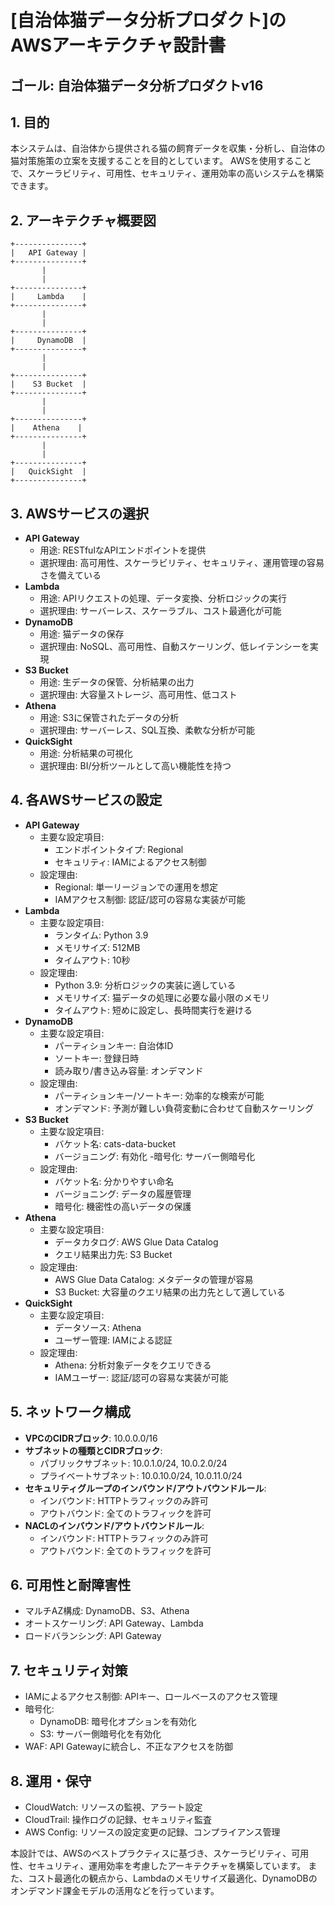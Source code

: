# [自治体猫データ分析プロダクト]のAWSアーキテクチャ設計書
## ゴール: 自治体猫データ分析プロダクトv16

## 1. 目的
本システムは、自治体から提供される猫の飼育データを収集・分析し、自治体の猫対策施策の立案を支援することを目的としています。
AWSを使用することで、スケーラビリティ、可用性、セキュリティ、運用効率の高いシステムを構築できます。

## 2. アーキテクチャ概要図
```
+---------------+
|   API Gateway |
+---------------+
       |
       |
+---------------+
|     Lambda    |
+---------------+
       |
       |
+---------------+
|     DynamoDB  |
+---------------+
       |
       |
+---------------+
|    S3 Bucket  |
+---------------+
       |
       |
+---------------+
|    Athena    |
+---------------+
       |
       |
+---------------+
|   QuickSight  |
+---------------+
```

## 3. AWSサービスの選択
- **API Gateway**
  - 用途: RESTfulなAPIエンドポイントを提供
  - 選択理由: 高可用性、スケーラビリティ、セキュリティ、運用管理の容易さを備えている
- **Lambda**
  - 用途: APIリクエストの処理、データ変換、分析ロジックの実行
  - 選択理由: サーバーレス、スケーラブル、コスト最適化が可能
- **DynamoDB**
  - 用途: 猫データの保存
  - 選択理由: NoSQL、高可用性、自動スケーリング、低レイテンシーを実現
- **S3 Bucket**
  - 用途: 生データの保管、分析結果の出力
  - 選択理由: 大容量ストレージ、高可用性、低コスト
- **Athena**
  - 用途: S3に保管されたデータの分析
  - 選択理由: サーバーレス、SQL互換、柔軟な分析が可能
- **QuickSight**
  - 用途: 分析結果の可視化
  - 選択理由: BI/分析ツールとして高い機能性を持つ

## 4. 各AWSサービスの設定
- **API Gateway**
  - 主要な設定項目:
    - エンドポイントタイプ: Regional
    - セキュリティ: IAMによるアクセス制御
  - 設定理由:
    - Regional: 単一リージョンでの運用を想定
    - IAMアクセス制御: 認証/認可の容易な実装が可能
- **Lambda**
  - 主要な設定項目:
    - ランタイム: Python 3.9
    - メモリサイズ: 512MB
    - タイムアウト: 10秒
  - 設定理由:
    - Python 3.9: 分析ロジックの実装に適している
    - メモリサイズ: 猫データの処理に必要な最小限のメモリ
    - タイムアウト: 短めに設定し、長時間実行を避ける
- **DynamoDB**
  - 主要な設定項目:
    - パーティションキー: 自治体ID
    - ソートキー: 登録日時
    - 読み取り/書き込み容量: オンデマンド
  - 設定理由:
    - パーティションキー/ソートキー: 効率的な検索が可能
    - オンデマンド: 予測が難しい負荷変動に合わせて自動スケーリング
- **S3 Bucket**
  - 主要な設定項目:
    - バケット名: cats-data-bucket
    - バージョニング: 有効化
    -暗号化: サーバー側暗号化
  - 設定理由:
    - バケット名: 分かりやすい命名
    - バージョニング: データの履歴管理
    - 暗号化: 機密性の高いデータの保護
- **Athena**
  - 主要な設定項目:
    - データカタログ: AWS Glue Data Catalog
    - クエリ結果出力先: S3 Bucket
  - 設定理由:
    - AWS Glue Data Catalog: メタデータの管理が容易
    - S3 Bucket: 大容量のクエリ結果の出力先として適している
- **QuickSight**
  - 主要な設定項目:
    - データソース: Athena
    - ユーザー管理: IAMによる認証
  - 設定理由:
    - Athena: 分析対象データをクエリできる
    - IAMユーザー: 認証/認可の容易な実装が可能

## 5. ネットワーク構成
- **VPCのCIDRブロック**: 10.0.0.0/16
- **サブネットの種類とCIDRブロック**:
  - パブリックサブネット: 10.0.1.0/24, 10.0.2.0/24
  - プライベートサブネット: 10.0.10.0/24, 10.0.11.0/24
- **セキュリティグループのインバウンド/アウトバウンドルール**:
  - インバウンド: HTTPトラフィックのみ許可
  - アウトバウンド: 全てのトラフィックを許可
- **NACLのインバウンド/アウトバウンドルール**:
  - インバウンド: HTTPトラフィックのみ許可
  - アウトバウンド: 全てのトラフィックを許可

## 6. 可用性と耐障害性
- マルチAZ構成: DynamoDB、S3、Athena
- オートスケーリング: API Gateway、Lambda
- ロードバランシング: API Gateway

## 7. セキュリティ対策
- IAMによるアクセス制御: APIキー、ロールベースのアクセス管理
- 暗号化: 
  - DynamoDB: 暗号化オプションを有効化
  - S3: サーバー側暗号化を有効化
- WAF: API Gatewayに統合し、不正なアクセスを防御

## 8. 運用・保守
- CloudWatch: リソースの監視、アラート設定
- CloudTrail: 操作ログの記録、セキュリティ監査
- AWS Config: リソースの設定変更の記録、コンプライアンス管理

本設計では、AWSのベストプラクティスに基づき、スケーラビリティ、可用性、セキュリティ、運用効率を考慮したアーキテクチャを構築しています。
また、コスト最適化の観点から、Lambdaのメモリサイズ最適化、DynamoDBのオンデマンド課金モデルの活用などを行っています。